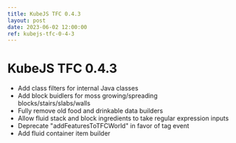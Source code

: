```yaml
---
title: KubeJS TFC 0.4.3
layout: post
date: 2023-06-02 12:00:00
ref: kubejs-tfc-0-4-3
---
```


# KubeJS TFC 0.4.3

- Add class filters for internal Java classes
- Add block buidlers for moss growing/spreading blocks/stairs/slabs/walls
- Fully remove old food and drinkable data builders
- Allow fluid stack and block ingredients to take regular expression inputs
- Deprecate "addFeaturesToTFCWorld" in favor of tag event
- Add fluid container item builder
